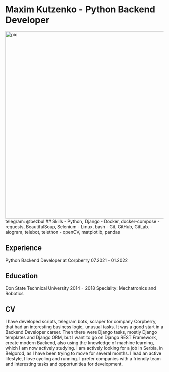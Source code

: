 # Maxim Kutzenko - Python Backend Developer
<img width="595" alt="pic" src="https://user-images.githubusercontent.com/83072083/171449843-9891171f-ae1c-4063-8e5f-e70faf204df0.PNG">
telegram: @bezbul
## Skills
 - Python, Django
 - Docker, docker-compose
 - requests, BeautifulSoup, Selenium
 - Linux, bash
 - Git, GitHub, GitLab.
 - aiogram, telebot, telethon
 - openCV, matplotlib, pandas

## Experience
Python Backend Developer at Corpberry 07.2021 - 01.2022

## Education
Don State Technical University 2014 - 2018
Speciality: Mechatronics and Robotics

## CV
I have developed scripts, telegram bots, scraper for company Corpberry, that had an interesting business logic, unusual tasks. It was a good start in a Backend Developer career.
Then there were Django tasks, mostly Django templates and Django ORM, but I want to go on Django REST Framework, create modern Backend, also using the knowledge of machine learning, which I am now actively studying.
I am actively looking for a job in Serbia, in Belgorod, as I have been trying to move for several months.
I lead an active lifestyle, I love cycling and running.
I prefer companies with a friendly team and interesting tasks and opportunities for development.
